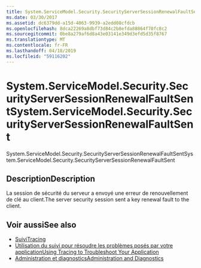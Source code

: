 ```yaml
---
title: System.ServiceModel.Security.SecurityServerSessionRenewalFaultSent
ms.date: 03/30/2017
ms.assetid: dc6379dd-a15d-4063-9939-a2edd08cfdcb
ms.openlocfilehash: 8dca22269a8dbf73d84c2b8efda88864f70fc8c2
ms.sourcegitcommit: 0be8a279af6d8a43e03141e349d3efd5d35f8767
ms.translationtype: MT
ms.contentlocale: fr-FR
ms.lasthandoff: 04/18/2019
ms.locfileid: "59116202"
---
```

# <a name="systemservicemodelsecuritysecurityserversessionrenewalfaultsent"></a><span data-ttu-id="f4116-102">System.ServiceModel.Security.SecurityServerSessionRenewalFaultSent</span><span class="sxs-lookup"><span data-stu-id="f4116-102">System.ServiceModel.Security.SecurityServerSessionRenewalFaultSent</span></span>
<span data-ttu-id="f4116-103">System.ServiceModel.Security.SecurityServerSessionRenewalFaultSent</span><span class="sxs-lookup"><span data-stu-id="f4116-103">System.ServiceModel.Security.SecurityServerSessionRenewalFaultSent</span></span>  
  
## <a name="description"></a><span data-ttu-id="f4116-104">Description</span><span class="sxs-lookup"><span data-stu-id="f4116-104">Description</span></span>  
 <span data-ttu-id="f4116-105">La session de sécurité du serveur a envoyé une erreur de renouvellement de clé au client.</span><span class="sxs-lookup"><span data-stu-id="f4116-105">The server security session sent a key renewal fault to the client.</span></span>  
  
## <a name="see-also"></a><span data-ttu-id="f4116-106">Voir aussi</span><span class="sxs-lookup"><span data-stu-id="f4116-106">See also</span></span>

- [<span data-ttu-id="f4116-107">Suivi</span><span class="sxs-lookup"><span data-stu-id="f4116-107">Tracing</span></span>](../../../../../docs/framework/wcf/diagnostics/tracing/index.md)
- [<span data-ttu-id="f4116-108">Utilisation du suivi pour résoudre les problèmes posés par votre application</span><span class="sxs-lookup"><span data-stu-id="f4116-108">Using Tracing to Troubleshoot Your Application</span></span>](../../../../../docs/framework/wcf/diagnostics/tracing/using-tracing-to-troubleshoot-your-application.md)
- [<span data-ttu-id="f4116-109">Administration et diagnostics</span><span class="sxs-lookup"><span data-stu-id="f4116-109">Administration and Diagnostics</span></span>](../../../../../docs/framework/wcf/diagnostics/index.md)
